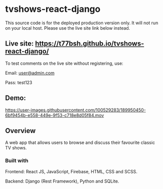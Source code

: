 # tvshows-react-django

This source code is for the deployed production version only. It will not run on your local host. Please use the live site link below instead.

## Live site: https://t77bsh.github.io/tvshows-react-django/

To test comments on the live site without registering, use:

Email: user@admin.com

Pass: test123

## Demo:

https://user-images.githubusercontent.com/100529283/189950450-6bf9454b-e558-449e-9f53-c718e8d05f84.mov


## Overview
A web app that allows users to browse and discuss their favourite classic TV shows.

### Built with
Frontend: React JS, JavaScript, Firebase, HTML, CSS and SCSS.

Backend: Django (Rest Framework), Python and SQLite.
